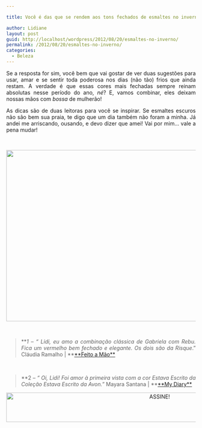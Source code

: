 ```yaml
---

title: Você é das que se rendem aos tons fechados de esmaltes no inverno?

author: Lidiane
layout: post
guid: http://localhost/wordpress/2012/08/20/esmaltes-no-inverno/
permalink: /2012/08/20/esmaltes-no-inverno/
categories:
  - Beleza
---
```

<p style="text-align: justify;">
  Se a resposta for sim, você bem que vai gostar de ver duas sugestões para usar, amar e se sentir toda poderosa nos dias (não tão) frios que ainda restam. A verdade é que essas cores mais fechadas sempre reinam absolutas nesse período do ano, <em>né</em>? E, vamos combinar, eles deixam nossas mãos com <em>bossa</em> de mulherão!
</p>

<p style="text-align: justify;" align="justify">
  As dicas são de duas leitoras para você se inspirar. Se esmaltes escuros não são bem sua praia, te digo que um dia também não foram a minha. Já andei me arriscando, ousando, e devo dizer que amei! Vai por mim… vale a pena mudar!
</p>

&nbsp;

<p align="center">
  <a href="http://www.trololodemulher.com.br/2012/08/20/esmaltes-no-inverno/beleza-esmaltes-risque-avon-2/" rel="attachment wp-att-9042"><img class="alignnone size-full wp-image-9042" title="BELEZA-ESMALTES-RISQUE-AVON-2" src="http://www.trololodemulher.com.br/blog/wp-content/uploads/2012/08/BELEZA-ESMALTES-RISQUE-AVON-2.png" alt="" width="600" height="454" /></a>
</p>

&nbsp;

> <p align="justify">
>   **<em>1 – “ Lidi, eu amo a combinação clássica de Gabriela com Rebu. Fica um vermelho bem fechado e elegante. Os dois são da Risque</em>.” Cláudia Ramalho | **<a href="http://www.blogfeitoamao.com/" target="_blank">**Feito a Mão**</a>
> </p>

&nbsp;

> <p align="justify">
>   **2 –<em> “ Oi, Lidi! Foi amor à primeira vista com a cor Estava Escrito da Coleção Estava Escrito da Avon.</em>” Mayara Santana | **<a href="http://mayaramonica.blogspot.com.br/" target="_blank">**My Diary**</a>
> </p>

<p align="center">
  <a href="http://feedburner.google.com/fb/a/mailverify?uri=blogBichaFemea&loc=en_US" target="_blank"><img class="alignnone size-full wp-image-10439" src="http://www.trololodemulher.com.br/blog/wp-content/uploads/2014/09/ASSINE.png" alt="ASSINE!" width="800" height="78" /></a>
</p>